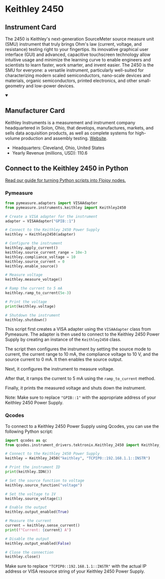 
# Keithley 2450

## Instrument Card

The 2450 is Keithley's next-generation SourceMeter source measure unit (SMU) instrument that truly brings Ohm's law (current, voltage, and resistance) testing right to your fingertips. Its innovative graphical user interface (GUI) and advanced, capacitive touchscreen technology allow intuitive usage and minimize the learning curve to enable engineers and scientists to learn faster, work smarter, and invent easier. The 2450 is the SMU for everyone: a versatile instrument, particularly well-suited for characterizing modern scaled semiconductors, nano-scale devices and materials, organic semiconductors, printed electronics, and other small-geometry and low-power devices.

<details open>
<summary><h2>Manufacturer Card</h2></summary>
Keithley Instruments is a measurement and instrument company headquartered in Solon, Ohio, that develops, manufactures, markets, and sells data acquisition products, as well as complete systems for high-volume production and assembly testing. <a href=https://www.tek.com/en>Website</a>.
<br>
<ul>
  <li>Headquarters: Cleveland, Ohio, United States</li>
  <li>Yearly Revenue (millions, USD): 110.6</li>
</ul>
</details>

## Connect to the Keithley 2450 in Python

[Read our guide for turning Python scripts into Flojoy nodes.](https://docs.flojoy.ai/custom-nodes/creating-custom-node/)


### Pymeasure


```python
from pymeasure.adapters import VISAAdapter
from pymeasure.instruments.keithley import Keithley2450

# Create a VISA adapter for the instrument
adapter = VISAAdapter("GPIB::1")

# Connect to the Keithley 2450 Power Supply
keithley = Keithley2450(adapter)

# Configure the instrument
keithley.apply_current()
keithley.source_current_range = 10e-3
keithley.compliance_voltage = 10
keithley.source_current = 0
keithley.enable_source()

# Measure voltage
keithley.measure_voltage()

# Ramp the current to 5 mA
keithley.ramp_to_current(5e-3)

# Print the voltage
print(keithley.voltage)

# Shutdown the instrument
keithley.shutdown()
```

This script first creates a VISA adapter using the `VISAAdapter` class from Pymeasure. The adapter is then used to connect to the Keithley 2450 Power Supply by creating an instance of the `Keithley2450` class.

The script then configures the instrument by setting the source mode to current, the current range to 10 mA, the compliance voltage to 10 V, and the source current to 0 mA. It then enables the source output.

Next, it configures the instrument to measure voltage.

After that, it ramps the current to 5 mA using the `ramp_to_current` method.

Finally, it prints the measured voltage and shuts down the instrument.

Note: Make sure to replace `"GPIB::1"` with the appropriate address of your Keithley 2450 Power Supply.

### Qcodes

To connect to a Keithley 2450 Power Supply using Qcodes, you can use the following Python script:

```python
import qcodes as qc
from qcodes.instrument_drivers.tektronix.Keithley_2450 import Keithley_2450

# Connect to the Keithley 2450 Power Supply
keithley = Keithley_2450("keithley", "TCPIP0::192.168.1.1::INSTR")

# Print the instrument ID
print(keithley.IDN())

# Set the source function to voltage
keithley.source_function("voltage")

# Set the voltage to 1V
keithley.source_voltage(1)

# Enable the output
keithley.output_enabled(True)

# Measure the current
current = keithley.sense_current()
print(f"Current: {current} A")

# Disable the output
keithley.output_enabled(False)

# Close the connection
keithley.close()
```

Make sure to replace `"TCPIP0::192.168.1.1::INSTR"` with the actual IP address or VISA resource string of your Keithley 2450 Power Supply.

